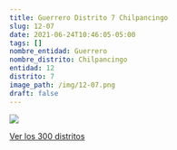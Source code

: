 ```yaml
---
title: Guerrero Distrito 7 Chilpancingo
slug: 12-07
date: 2021-06-24T10:46:05-05:00
tags: []
nombre_entidad: Guerrero
nombre_distrito: Chilpancingo
entidad: 12
distrito: 7
image_path: /img/12-07.png
draft: false
---
```


![](/img/12-07.png)

[Ver los 300 distritos](/docs/elecciones-2021)
